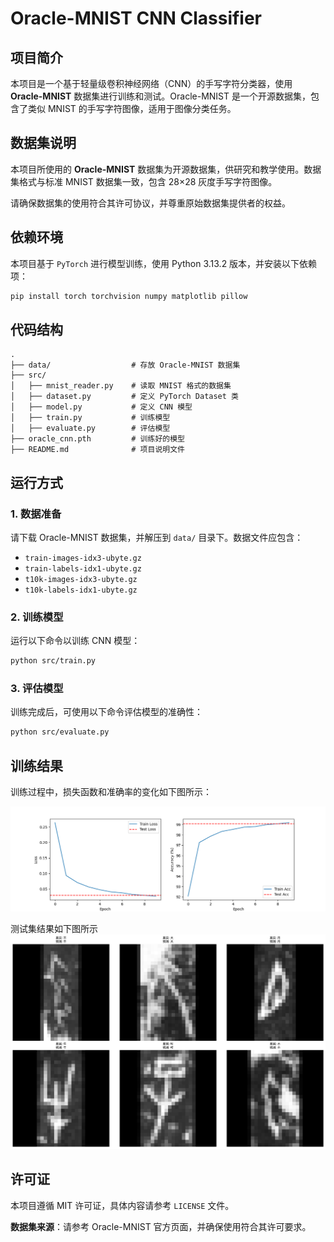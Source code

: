 # Oracle-MNIST CNN Classifier

## 项目简介
本项目是一个基于轻量级卷积神经网络（CNN）的手写字符分类器，使用 **Oracle-MNIST** 数据集进行训练和测试。Oracle-MNIST 是一个开源数据集，包含了类似 MNIST 的手写字符图像，适用于图像分类任务。

## 数据集说明
本项目所使用的 **Oracle-MNIST** 数据集为开源数据集，供研究和教学使用。数据集格式与标准 MNIST 数据集一致，包含 28×28 灰度手写字符图像。

请确保数据集的使用符合其许可协议，并尊重原始数据集提供者的权益。

## 依赖环境
本项目基于 `PyTorch` 进行模型训练，使用 Python 3.13.2 版本，并安装以下依赖项：

```bash
pip install torch torchvision numpy matplotlib pillow
```

## 代码结构
```
.
├── data/                  # 存放 Oracle-MNIST 数据集
├── src/
│   ├── mnist_reader.py    # 读取 MNIST 格式的数据集
│   ├── dataset.py         # 定义 PyTorch Dataset 类
│   ├── model.py           # 定义 CNN 模型
│   ├── train.py           # 训练模型
│   ├── evaluate.py        # 评估模型
├── oracle_cnn.pth         # 训练好的模型
├── README.md              # 项目说明文件
```

## 运行方式
### 1. 数据准备
请下载 Oracle-MNIST 数据集，并解压到 `data/` 目录下。数据文件应包含：
- `train-images-idx3-ubyte.gz`
- `train-labels-idx1-ubyte.gz`
- `t10k-images-idx3-ubyte.gz`
- `t10k-labels-idx1-ubyte.gz`

### 2. 训练模型
运行以下命令以训练 CNN 模型：

```bash
python src/train.py
```

### 3. 评估模型
训练完成后，可使用以下命令评估模型的准确性：

```bash
python src/evaluate.py
```

## 训练结果
训练过程中，损失函数和准确率的变化如下图所示：

![训练结果](Figure_1.png)

测试集结果如下图所示
![训练结果](oracle_results.png)

## 许可证
本项目遵循 MIT 许可证，具体内容请参考 `LICENSE` 文件。

**数据集来源**：请参考 Oracle-MNIST 官方页面，并确保使用符合其许可要求。
